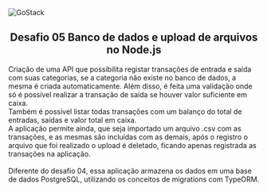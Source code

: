 <img alt="GoStack" src="https://storage.googleapis.com/golden-wind/bootcamp-gostack/header-desafios-new.png" />
<h2 align="center">Desafio 05 Banco de dados e upload de arquivos no Node.js</h2>


Criação de uma API que possibilita registar transações de entrada e saída com suas categorias, se a categoria não existe no banco de dados, a mesma é criada automaticamente. Além disso, é feita uma validação onde só é possível realizar a transação de saída se houver valor suficiente em caixa.
<br>
Também é possível listar todas transações com um balanço do total de entradas, saídas e valor total em caixa.
<br>
A aplicação permite ainda, que seja importado um arquivo .csv com as transações, e as mesmas são incluídas com as demais, após o registro o arquivo que foi realizado o upload é deletado, ficando apenas registrada as transações na aplicação.
<br>
<br>
Diferente do desafio 04, essa aplicação armazena os dados em uma base de dados PostgreSQL, utilizando os conceitos de migrations com TypeORM.
